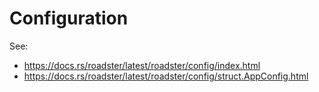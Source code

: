 # Configuration

<!--Todo: Mention Environment::Custom variant-->
<!--Todo: Mention multiple file formats-->
<!--Todo: Mention overriding via env vars-->

See:

- <https://docs.rs/roadster/latest/roadster/config/index.html>
- <https://docs.rs/roadster/latest/roadster/config/struct.AppConfig.html>
